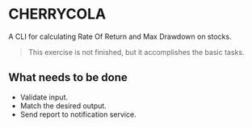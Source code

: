 # CHERRYCOLA

A CLI for calculating Rate Of Return and Max Drawdown on stocks.

> This exercise is not finished, but it accomplishes the basic tasks.

## What needs to be done

- Validate input.
- Match the desired output.
- Send report to notification service.
